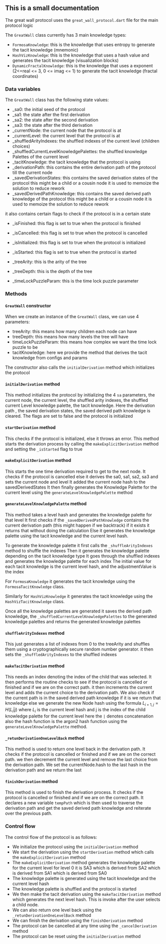 ## This is a small documentation


The great wall protocol uses the `great_wall_protocol.dart` file for the main protocol logic


The `GreatWall` class currently has 3 main knowledge types:

- `FormosaKnowledge`: this is the knowledge that uses entropy to generate the tacit knowledge (mnemonic)
- `HashVizKnowledge`: this is the knowledge that uses a hash value and generates the tacit knowledge (visualization blocks)
- `DynamicFractalKnowledge`: this is the knowledge that uses a exponent (2<=real <= 3, 0 <= imag <= 1) to generate the tacit knowledge (fractal coordinates)


### Data variables

The `GreatWall` class has the following state values:

- _sa0: the initial seed of the protocol
- _sa1: the state after the first derivation
- _sa2: the state after the second derivation
- _sa3: the state after the third derivation
- _currentNode: the current node that the protocol is at
- _currentLevel: the current level that the protocol is at
- _shuffledArityIndexes: the shuffled indexes of the current level (children choices)
- _shuffledCurrentLevelKnowledgePalettes: the shuffled knowledge Palettes of the current level
- _tacitKnowledge: the tacit knowledge that the protocol is using
- _derivationPath: this contains the entire derivation path of the protocol till the current node
- _savedDerivationStates: this contains the saved derivation states of the protocol this might be a child or a cousin node it is used to memoize the solution to reduce rework
- _savedDerivedPathKnowledge: this contains the saved derived path knowledge of the protocol this might be a child or a cousin node it is used to memoize the solution to reduce rework

it also contains certain flags to check if the protocol is in a certain state

- _isFinished: this flag is set to true when the protocol is finished
- _isCancelled: this flag is set to true when the protocol is cancelled
- _isInitialized: this flag is set to true when the protocol is initialized
- _isStarted: this flag is set to true when the protocol is started

- _treeArity: this is the arity of the tree
- _treeDepth: this is the depth of the tree
- _timeLockPuzzleParam: this is the time lock puzzle parameter

### Methods

#### `GreatWall` constructor

When we create an instance of the `GreatWall` class, we can use 4 parameters:
- treeArity: this means how many children each node can have
- treeDepth: this means how many levels the tree will have
- timeLockPuzzleParam: this means how complex we want the time lock puzzle to be
- tacitKnowledge: here we provide the method that derives the tacit knowledge from configs and params

The constructor also calls the `initialDerivation` method which initializes the protocol

#### `initialDerivation` method
This method initializes the protocol by initializing the 4 `sa` parameters, the current node,
the current level, the shuffled arity indexes, the shuffled current Level knowledge palette,
the tacit knowledge.
Here the derivation path , the saved derivation states, the saved derived path knowledge is cleared.
The flags are set to false and the protocol is initialized


#### `startDerivation` method

This checks if the protocol is initialized, else it throws an error.
This method starts the derivation process by calling the `makeExplicitDerivation` method
and setting the `_isStarted` flag to true

#### `makeExplicitDerivation` method

This starts the one time derivation required to get to the next node.
It checks if the protocol is cancelled else it derives the sa0, sa1, sa2, sa3 and sets the current node and level
It added the current node hash to the savedDerivedStates
It then finally generates the Knowledge Palette for the current level using the `generateLevelKnowledgePalette` method

#### `generateLevelKnowledgePalette` method

This method takes a level hash and generates the knowledge palette for that level
It first checks if the `_savedDerivedPathKnowledge` contains the current derivation path (this might happen if we backtrack) if it exists it returns that without doing the calculation
Else it generates the knowledge palette using the tacit knowledge and the current level hash.

To generate the knowledge palette it first calls the `_shuffleArityIndexes` method to shuffle the indexes
Then it generates the knowledge palette depending on the tacit knowledge type 
It goes through the shuffled indexes and generates the knowledge palette for each index
The initial value for each tacit knowledge is the current level hash, and the adjustmentValue is the index

For `FormosaKnowledge` it generates the tacit knowledge using the `FormosaTacitKnowledge` class.

Similarly for `HashVizKnowledge` it generates the tacit knowledge using the `HashVizTacitKnowledge` class.

Once all the knowledge palettes are generated it saves the derived path knowledge, the
`_shuffledCurrentLevelKnowledgePalettes` to the generated knowledge palettes and returns the
generated knowledge palettes


#### `shuffleArityIndexes` method

This just generates a list of indexes from 0 to the treeArity and shuffles them using a
cryptographically secure random number generator.
it then sets the `_shuffledArityIndexes` to the shuffled indexes

#### `makeTacitDerivation` method

This needs an index denoting the index of the child that was selected.
It then performs the routine checks to see if the protocol is cancelled or finished and if we are on the correct path.
it then increments the current level and adds the current choice to the derivation path.
We also check if the current path is in the saved derived path knowledge if it is we return that
knowledge else we generate the new Node hash using the formula $L_{i+1, j} = H(L_i | j)$ where $L_i$
is the current level hash and j is the index of the child knowledge palette for the current level
here the `|` denotes concatenation also the hash function is the argon2 hash function using the
`generateLevelKnowledgePalette` method.

#### `_retunDerivationOneLevelBack` method

This method is used to return one level back in the derivation path.
It checks if the protocol is cancelled or finished and if we are on the correct path.
we then decrement the current level and remove the last choice from the derivation path.
We set the currentNode.hash to the last hash in the derivation path and we return the last


#### `finishDerivation` method

This method is used to finish the derivation process.
It checks if the protocol is cancelled or finished and if we are on the correct path.
It declares a new variable `tempPath` which is then used to traverse the derivation path and get the
saved derived path knowledge and reiterate over the previous path.


### Control flow


The control flow of the protocol is as follows:

- We initialize the protocol using the `initialDerivation` method
- We start the derivation using the `startDerivation` method which calls the `makeExplicitDerivation` method
- The `makeExplicitDerivation` method generates the knowledge palette for the current level for level 0 it is SA3 which is derived from SA2 which is derived from SA1 which is derived from SA0
- The knowledge palette is generated using the tacit knowledge and the current level hash
- The knowledge palette is shuffled and the protocol is started
- We then make the tacit derivation using the `makeTacitDerivation` method which generates the next level hash. This is invoke after the user selects a child node.
- We can also return one level back using the `_retunDerivationOneLevelBack` method
- We can finish the derivation using the `finishDerivation` method
- The protocol can be cancelled at any time using the `_cancelDerivation` method
- The protocol can be reset using the `initialDerivation` method
